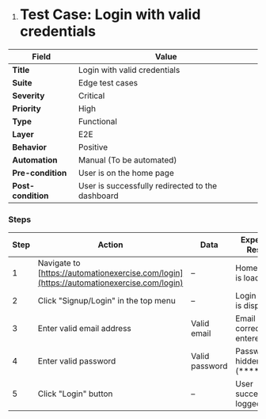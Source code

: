 1. # Test Case: Login with valid credentials

| Field            | Value |
|------------------|-------|
| **Title**        | Login with valid credentials |
| **Suite**        | Edge test cases |
| **Severity**     | Critical |
| **Priority**     | High |
| **Type**         | Functional |
| **Layer**        | E2E |
| **Behavior**     | Positive |
| **Automation**   | Manual (To be automated) |
| **Pre-condition**| User is on the home page |
| **Post-condition** | User is successfully redirected to the dashboard |

### Steps

| Step | Action | Data | Expected Result |
|------|--------|------|-----------------|
| 1 | Navigate to [https://automationexercise.com/login](https://automationexercise.com/login) | – | Home page is loaded |
| 2 | Click "Signup/Login" in the top menu | – | Login page is displayed |
| 3 | Enter valid email address | Valid email | Email is correctly entered |
| 4 | Enter valid password | Valid password | Password is hidden (****) |
| 5 | Click "Login" button | – | User successfully logged in |

